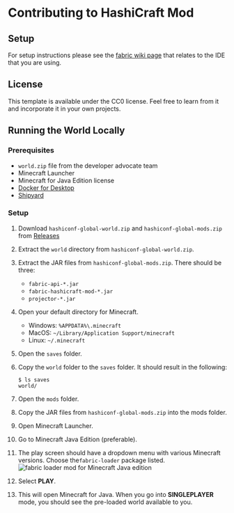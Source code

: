 # Contributing to HashiCraft Mod

## Setup

For setup instructions please see the [fabric wiki page](https://fabricmc.net/wiki/tutorial:setup)
that relates to the IDE that you are using.

## License

This template is available under the CC0 license. Feel free to
learn from it and incorporate it in your own projects.

## Running the World Locally

### Prerequisites

- `world.zip` file from the developer advocate team
- Minecraft Launcher
- Minecraft for Java Edition license
- [Docker for Desktop](https://www.docker.com/products/docker-desktop/)
- [Shipyard](https://shipyard.run/docs/install)

### Setup

1. Download `hashiconf-global-world.zip` and `hashiconf-global-mods.zip` from
  [Releases](https://github.com/HashiCraft/fabric-hashicraft-mod/releases)

1. Extract the `world` directory from `hashiconf-global-world.zip`.

1. Extract the JAR files from `hashiconf-global-mods.zip`. There should be three:
   - `fabric-api-*.jar`
   - `fabric-hashicraft-mod-*.jar`
   - `projector-*.jar`

1. Open your default directory for Minecraft.
   - Windows: `%APPDATA%\.minecraft`
   - MacOS: `~/Library/Application Support/minecraft`
   - Linux: `~/.minecraft`

1. Open the `saves` folder.

1. Copy the `world` folder to the `saves` folder. It should result in the
   following:
   ```shell
   $ ls saves
   world/
   ```

1. Open the `mods` folder.

1. Copy the JAR files from `hashiconf-global-mods.zip` into the mods folder.

1. Open Minecraft Launcher.

1. Go to Minecraft Java Edition (preferable).

1. The play screen should have a dropdown menu with various Minecraft versions.
   Choose the`fabric-loader` package listed.
   ![fabric loader mod for Minecraft Java edition](assets/instructions/fabric.png)

1. Select **PLAY**.

1. This will open Minecraft for Java. When you go into **SINGLEPLAYER** mode,
   you should see the pre-loaded world available to you.